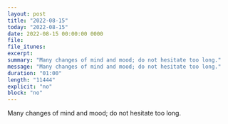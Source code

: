 ```yaml
---
layout: post
title: "2022-08-15"
today: "2022-08-15"
date: 2022-08-15 00:00:00 0000
file:
file_itunes:
excerpt:
summary: "Many changes of mind and mood; do not hesitate too long."
message: "Many changes of mind and mood; do not hesitate too long."
duration: "01:00"
length: "11444"
explicit: "no"
block: "no"
---
```

Many changes of mind and mood; do not hesitate too long.

